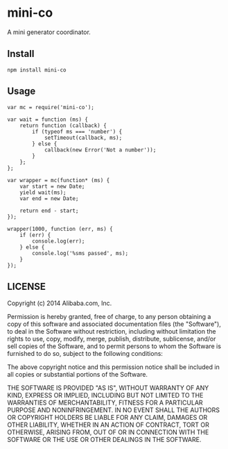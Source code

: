 mini-co
=========

A mini generator coordinator.

## Install

	npm install mini-co

## Usage

	var mc = require('mini-co');

	var wait = function (ms) {
		return function (callback) {
			if (typeof ms === 'number') {
				setTimeout(callback, ms);
			} else {
				callback(new Error('Not a number'));
			}
		};
	};

	var wrapper = mc(function* (ms) {
		var start = new Date;
		yield wait(ms);
		var end = new Date;
		
		return end - start;
	});

	wrapper(1000, function (err, ms) {
		if (err) {
			console.log(err);
		} else {
			console.log('%sms passed', ms);
		}
	});

## LICENSE

Copyright (c) 2014 Alibaba.com, Inc.

Permission is hereby granted, free of charge, to any person obtaining a copy
of this software and associated documentation files (the "Software"), to deal
in the Software without restriction, including without limitation the rights
to use, copy, modify, merge, publish, distribute, sublicense, and/or sell
copies of the Software, and to permit persons to whom the Software is furnished
to do so, subject to the following conditions:

The above copyright notice and this permission notice shall be included in
all copies or substantial portions of the Software.

THE SOFTWARE IS PROVIDED "AS IS", WITHOUT WARRANTY OF ANY KIND,
EXPRESS OR IMPLIED, INCLUDING BUT NOT LIMITED TO THE WARRANTIES
OF MERCHANTABILITY, FITNESS FOR A PARTICULAR PURPOSE AND NONINFRINGEMENT.
IN NO EVENT SHALL THE AUTHORS OR COPYRIGHT HOLDERS BE LIABLE FOR ANY CLAIM,
DAMAGES OR OTHER LIABILITY, WHETHER IN AN ACTION OF CONTRACT, TORT OR OTHERWISE,
ARISING FROM, OUT OF OR IN CONNECTION WITH THE SOFTWARE OR THE USE OR OTHER
DEALINGS IN THE SOFTWARE.